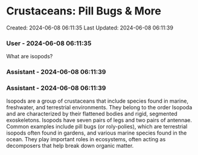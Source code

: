 # Crustaceans: Pill Bugs & More

Created: 2024-06-08 06:11:35
Last Updated: 2024-06-08 06:11:39

### User - 2024-06-08 06:11:35

What are isopods?

### Assistant - 2024-06-08 06:11:39



### Assistant - 2024-06-08 06:11:39

Isopods are a group of crustaceans that include species found in marine, freshwater, and terrestrial environments. They belong to the order Isopoda and are characterized by their flattened bodies and rigid, segmented exoskeletons. Isopods have seven pairs of legs and two pairs of antennae. Common examples include pill bugs (or roly-polies), which are terrestrial isopods often found in gardens, and various marine species found in the ocean. They play important roles in ecosystems, often acting as decomposers that help break down organic matter.

